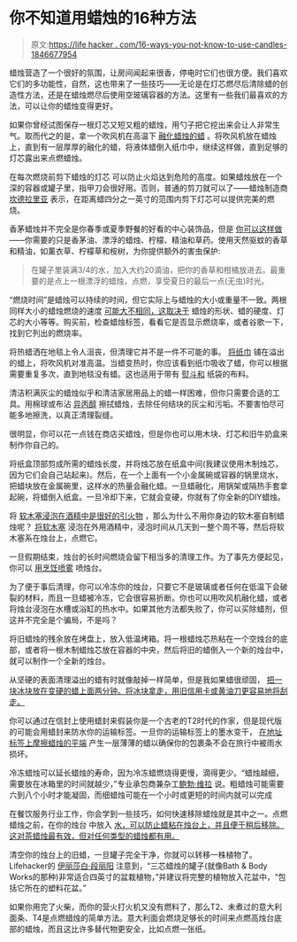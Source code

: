 # 你不知道用蜡烛的16种方法

> 原文:[https://life hacker . com/16-ways-you-not-know-to-use-candles-1846677954](https://lifehacker.com/16-ways-you-didnt-know-to-use-candles-1846677954)

蜡烛营造了一个很好的氛围，让房间闻起来很香，停电时它们也很方便。我们喜欢它们的多功能性，自然，这也带来了一些技巧——无论是在灯芯燃尽后清除蜡的创造性方法，还是在蜡烛燃尽后使用空玻璃容器的方法。这里有一些我们最喜欢的方法，可以让你的蜡烛变得更好。

如果你曾经试图保存一根灯芯又短又粗的蜡烛，用勺子把它挖出来会让人非常生气。取而代之的是，拿一个吹风机在高温下 [融化蜡烛的蜡](https://lifehacker.com/fix-a-candle-that-wont-light-with-a-hair-dryer-1791091074) 。将吹风机放在蜡烛上，直到有一层厚厚的融化的蜡，将液体蜡倒入纸巾中，继续这样做，直到足够的灯芯露出来点燃蜡烛。

在每次燃烧前剪下蜡烛的灯芯 可以防止火焰达到危险的高度。如果蜡烛放在一个深的容器或罐子里，指甲刀会很好用。否则，普通的剪刀就可以了——蜡烛制造商 [坎德拉里亚](https://www.candelariacandles.com/blog/2019/10/3/basic-candle-care-theres-more-to-just-lighting-the-wick#:~:text=Keep%20the%20wick%20trimmed%20to,wick%20before%20lighting%20each%20time.) 表示，在距离蜡四分之一英寸的范围内剪下灯芯可以提供完美的燃烧。

香茅蜡烛并不完全是你春季或夏季野餐的好看的中心装饰品，但是 [你可以这样做](https://lifehacker.com/make-a-prettier-citronella-candle-with-fresh-herbs-1785179926)——你需要的只是香茅油、漂浮的蜡烛、柠檬、精油和草药。使用天然驱蚊的香草和精油，如薰衣草、柠檬草和桉树，为你提供额外的害虫保护:

> 在罐子里装满3/4的水，加入大约20滴油，把你的香草和柑橘放进去。最重要的是点上一根漂浮的蜡烛，点燃，享受夏日的最后一点(无虫)时光。

“燃烧时间”是蜡烛可以持续的时间，但它实际上与蜡烛的大小或重量不一致。两根同样大小的蜡烛燃烧的速度 [可能大不相同，这取决于](https://www.chemistryviews.org/details/ezine/11115935/Burning_Time_of_a_Candle.html) 蜡烛的形状、蜡的硬度、灯芯的大小等等。购买前，检查蜡烛标签，看看它是否显示燃烧率，或者谷歌一下，找到它列出的燃烧率。

将热蜡洒在地毯上令人沮丧，但清理它并不是一件不可能的事。 [将纸巾](https://lifehacker.com/remove-candle-wax-from-your-carpet-with-a-hair-dryer-an-1761611672) 铺在溢出的蜡上，将吹风机对准高温。当蜡变热时，你应该看到纸巾吸收了蜡，你可以根据需要重复多次，直到地毯没有蜡。这也适用于带有 [熨斗和](https://www.architecturaldigest.com/story/removing-wax-from-fabric-is-as-easy-as-1-2-3) 纸袋的布料。

清洁积满灰尘的蜡烛似乎和清洁家居用品上的蜡一样困难，但你只需要合适的工具。用棉球或布沾 [异丙醇](https://lifehacker.com/clean-dusty-grimy-candles-with-rubbing-alcohol-1695438073) 擦拭蜡烛，去除任何结块的灰尘和污垢。不要害怕尽可能多地擦洗，以真正清理裂缝。

很明显，你可以花一点钱在商店买蜡烛，但是你也可以用木块、灯芯和旧牛奶盒来制作你自己的。

将纸盒顶部剪成所需的蜡烛长度，并将烛芯放在纸盒中间(我建议使用木制烛芯，因为它们会自己站起来)。然后，在一个上面有一个小金属碗或容器的锅里烧水，把蜡块放在金属碗里，这样水的热量会融化蜡。一旦蜡融化，用锅架或隔热手套拿起碗，将蜡倒入纸盒。一旦冷却下来，它就会变硬，你就有了你全新的DIY蜡烛。

将 [软木塞浸泡在酒精中是很好的引火物](https://lifehacker.com/soak-corks-in-alcohol-to-make-cheap-candles-1677065241) ，那么为什么不用你身边的软木塞自制蜡烛呢？ [将软木塞](https://www.familyhandyman.com/article/how-to-make-a-wine-cork-fire-starter/) 浸泡在外用酒精中，浸泡时间从几天到一整个周不等，然后将软木塞系在烛台上，点燃它。

一旦假期结束，烛台的长时间燃烧会留下相当多的清理工作。为了事先方便起见，你可以 [用烹饪喷雾](https://lifehacker.com/clean-and-de-wax-your-menorah-with-these-tips-1671688772) 喷烛台。

为了便于事后清理，你可以冷冻你的烛台，只要它不是玻璃或者任何在低温下会破裂的材料，而且一旦蜡被冷冻，它会很容易折断。你也可以用吹风机融化蜡，或者将烛台浸泡在水槽或浴缸的热水中。如果其他方法都失败了，你可以买除蜡剂，但这并不完全是个骗局，不是吗？

将旧蜡烛的残余放在烤盘上，放入低温烤箱。将一根蜡烛芯热粘在一个空烛台的底部，或者将一根木制蜡烛芯放在容器的中央，然后将旧的蜡倒入一个新的烛台中，就可以制作一个全新的烛台。

从坚硬的表面清理溢出的蜡有时就像敲掉一样简单，但是我如果蜡很顽固， [把一块冰块放在变硬的蜡上面两分钟。将冰块拿走，用旧信用卡或黄油刀更容易地将刮走。](https://lifehacker.com/place-an-ice-cube-on-hardened-wax-for-quick-removal-1545539022)

你可以通过在信封上使用蜡封来假装你是一个古老的T2时代的作家，但是现代版的可能会用蜡封来防水你的运输标签。一旦你的运输标签上的墨水变干， [在地址标签上摩擦蜡烛的平端](https://lifehacker.com/use-a-candle-to-weatherproof-shipping-labels-5987999) 产生一层薄薄的蜡以确保你的包裹条不会在旅行中被雨水损坏。

冷冻蜡烛可以延长蜡烛的寿命，因为冷冻蜡燃烧得更慢，滴得更少。“蜡烛越细，需要放在冰箱里的时间就越少，”专业承包商兼杂工[鲍勃·维拉](https://www.bobvila.com/articles/how-to-make-a-candle-last-longer/#:~:text=Yes%2C%20the%20freezer.,within%20an%20hour%20or%20less.) 说。粗蜡烛可能需要六到八个小时才能凝固，而细蜡烛可能在一个小时或更短的时间内就可以完成

在餐饮服务行业工作，你会学到一些技巧，如何快速移除蜡烛就是其中之一。点燃蜡烛之前，在你的烛台 中放入 [水，可以防止蜡粘在烛台上，并且便于稍后移除。这对茶蜡烛最有效，但对任何类型的蜡烛都有用。](https://lifehacker.com/prevent-candles-from-sticking-to-their-containers-with-5892909)

清空你的烛台上的旧蜡，一旦罐子完全干净，你就可以转移一株植物了。Lifehacker的 [伊丽莎白·段丽阳](https://lifehacker.com/author/elizabethyuko) 注意到，“三芯蜡烛的罐子(就像Bath & Body Works的那种)非常适合四英寸的盆栽植物，”并建议将完整的植物放入花盆中，“包括它所在的塑料花盆。”

如果你用完了火柴，而你的营火打火机又没有燃料了，那么T2、未煮过的意大利面条、T4是点燃蜡烛的简单方法。意大利面会燃烧足够长的时间来点燃高烛台底部的蜡烛，而且这比许多替代物更安全，比如点燃一张纸。